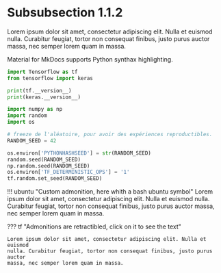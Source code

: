 # Subsubsection 1.1.2

Lorem ipsum dolor sit amet, consectetur adipiscing elit. Nulla et euismod
nulla. Curabitur feugiat, tortor non consequat finibus, justo purus auctor
massa, nec semper lorem quam in massa.

Material for MkDocs supports Python synthax highlighting.

```python
import Tensorflow as tf
from tensorflow import keras

print(tf.__version__)
print(keras.__version__)

import numpy as np
import random
import os

# freeze de l'aléatoire, pour avoir des expériences reproductibles.
RANDOM_SEED = 42

os.environ['PYTHONHASHSEED'] = str(RANDOM_SEED)
random.seed(RANDOM_SEED)
np.random.seed(RANDOM_SEED)
os.environ['TF_DETERMINISTIC_OPS'] = '1'
tf.random.set_seed(RANDOM_SEED)
```

!!! ubuntu "Custom admonition, here whith a bash ubuntu symbol"
    Lorem ipsum dolor sit amet, consectetur adipiscing elit. Nulla et euismod
    nulla. Curabitur feugiat, tortor non consequat finibus, justo purus auctor
    massa, nec semper lorem quam in massa.


??? tf "Admonitions are retractibled, click on it to see the text"

    Lorem ipsum dolor sit amet, consectetur adipiscing elit. Nulla et euismod
    nulla. Curabitur feugiat, tortor non consequat finibus, justo purus auctor
    massa, nec semper lorem quam in massa.

